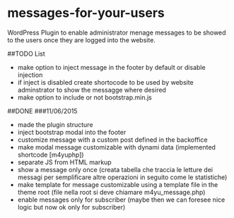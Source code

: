 # messages-for-your-users
WordPress Plugin to enable administrator menage messages to be showed to the users once they are logged into the website.

##TODO List
* make option to inject message in the footer by default or disable injection
* if inject is disabled create shortocode to be used by website adminstrator to show the messagge where desired
* make option to include or not bootstrap.min.js

##DONE
###11/06/2015
* made the plugin structure
* inject bootstrap modal into the footer
* customize message with a custom post defined in the backoffice
* make modal message customizable with dynami data (implemented shortcode [m4yuphp])
* separate JS from HTML markup
* show a message only once (creata tabella che traccia le letture dei messagi per semplificare altre operazioni in seguito come le statistiche)
* make template for message customizable using a template file in the theme root (file nella root si deve chiamare m4yu_message.php)
* enable messages only for subscriber (maybe then we can foresee nice logic but now ok only for subscriber)



